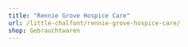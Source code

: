 ```yaml
---
title: "Rennie Grove Hospice Care"
url: /little-chalfont/rennie-grove-hospice-care/
shop: Gebrauchtwaren
---
```

